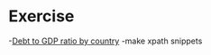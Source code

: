
# Exercise

-[Debt to GDP ratio by country](https://worldpopulationreview.com/countries/countries-by-national-debt)
-make xpath snippets
